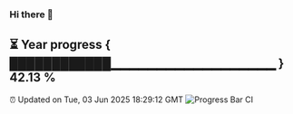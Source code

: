 ### Hi there 👋
⏳ Year progress { ████████████▁▁▁▁▁▁▁▁▁▁▁▁▁▁▁▁▁▁ } 42.13 %
---
⏰ Updated on Tue, 03 Jun 2025 18:29:12 GMT
![Progress Bar CI](https://github.com/liununu/liununu/workflows/Progress%20Bar%20CI/badge.svg)
